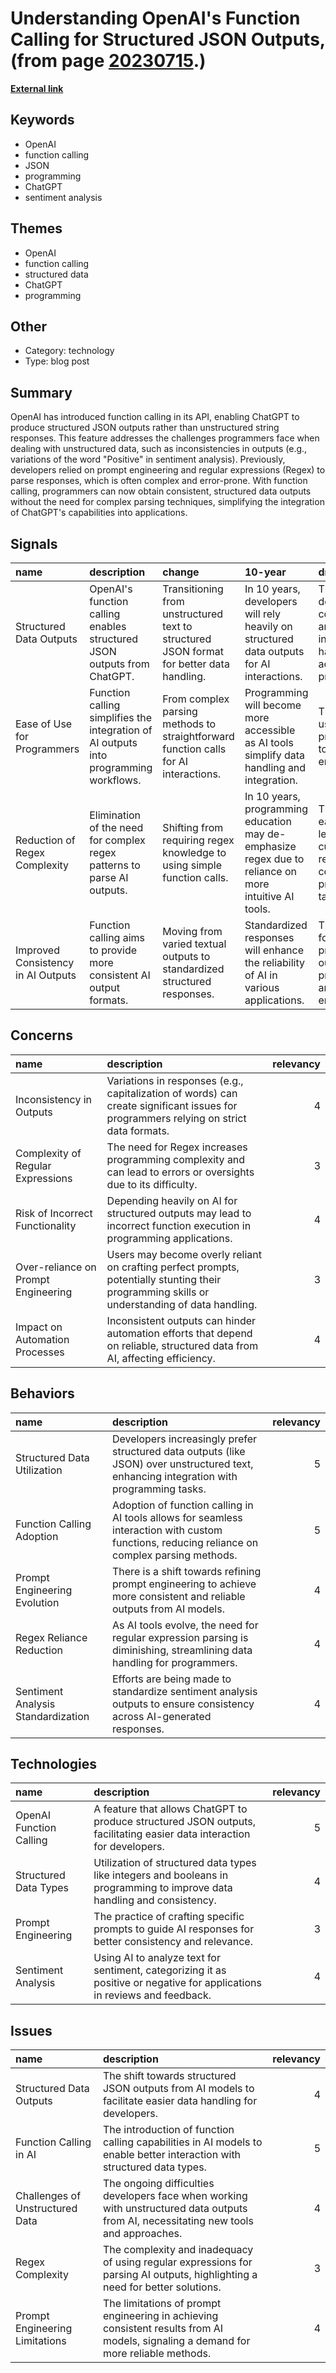 # __Understanding OpenAI's Function Calling for Structured JSON Outputs__, (from page [20230715](https://kghosh.substack.com/p/20230715).)

__[External link](https://towardsdatascience.com/an-introduction-to-openai-function-calling-e47e7cd7680e)__



## Keywords

* OpenAI
* function calling
* JSON
* programming
* ChatGPT
* sentiment analysis

## Themes

* OpenAI
* function calling
* structured data
* ChatGPT
* programming

## Other

* Category: technology
* Type: blog post

## Summary

OpenAI has introduced function calling in its API, enabling ChatGPT to produce structured JSON outputs rather than unstructured string responses. This feature addresses the challenges programmers face when dealing with unstructured data, such as inconsistencies in outputs (e.g., variations of the word "Positive" in sentiment analysis). Previously, developers relied on prompt engineering and regular expressions (Regex) to parse responses, which is often complex and error-prone. With function calling, programmers can now obtain consistent, structured data outputs without the need for complex parsing techniques, simplifying the integration of ChatGPT's capabilities into applications.

## Signals

| name                               | description                                                                           | change                                                                                   | 10-year                                                                                               | driving-force                                                                           |   relevancy |
|:-----------------------------------|:--------------------------------------------------------------------------------------|:-----------------------------------------------------------------------------------------|:------------------------------------------------------------------------------------------------------|:----------------------------------------------------------------------------------------|------------:|
| Structured Data Outputs            | OpenAI's function calling enables structured JSON outputs from ChatGPT.               | Transitioning from unstructured text to structured JSON format for better data handling. | In 10 years, developers will rely heavily on structured data outputs for AI interactions.             | The growing demand for consistency and reliability in data handling across programming. |           4 |
| Ease of Use for Programmers        | Function calling simplifies the integration of AI outputs into programming workflows. | From complex parsing methods to straightforward function calls for AI interactions.      | Programming will become more accessible as AI tools simplify data handling and integration.           | The push for user-friendly programming tools and environments.                          |           4 |
| Reduction of Regex Complexity      | Elimination of the need for complex regex patterns to parse AI outputs.               | Shifting from requiring regex knowledge to using simple function calls.                  | In 10 years, programming education may de-emphasize regex due to reliance on more intuitive AI tools. | The desire for easier learning curves and reduced complexity in programming tasks.      |           3 |
| Improved Consistency in AI Outputs | Function calling aims to provide more consistent AI output formats.                   | Moving from varied textual outputs to standardized structured responses.                 | Standardized responses will enhance the reliability of AI in various applications.                    | The necessity for predictable outputs in professional and technical environments.       |           5 |

## Concerns

| name                                | description                                                                                                                                   |   relevancy |
|:------------------------------------|:----------------------------------------------------------------------------------------------------------------------------------------------|------------:|
| Inconsistency in Outputs            | Variations in responses (e.g., capitalization of words) can create significant issues for programmers relying on strict data formats.         |           4 |
| Complexity of Regular Expressions   | The need for Regex increases programming complexity and can lead to errors or oversights due to its difficulty.                               |           3 |
| Risk of Incorrect Functionality     | Depending heavily on AI for structured outputs may lead to incorrect function execution in programming applications.                          |           4 |
| Over-reliance on Prompt Engineering | Users may become overly reliant on crafting perfect prompts, potentially stunting their programming skills or understanding of data handling. |           3 |
| Impact on Automation Processes      | Inconsistent outputs can hinder automation efforts that depend on reliable, structured data from AI, affecting efficiency.                    |           4 |

## Behaviors

| name                               | description                                                                                                                                   |   relevancy |
|:-----------------------------------|:----------------------------------------------------------------------------------------------------------------------------------------------|------------:|
| Structured Data Utilization        | Developers increasingly prefer structured data outputs (like JSON) over unstructured text, enhancing integration with programming tasks.      |           5 |
| Function Calling Adoption          | Adoption of function calling in AI tools allows for seamless interaction with custom functions, reducing reliance on complex parsing methods. |           5 |
| Prompt Engineering Evolution       | There is a shift towards refining prompt engineering to achieve more consistent and reliable outputs from AI models.                          |           4 |
| Regex Reliance Reduction           | As AI tools evolve, the need for regular expression parsing is diminishing, streamlining data handling for programmers.                       |           4 |
| Sentiment Analysis Standardization | Efforts are being made to standardize sentiment analysis outputs to ensure consistency across AI-generated responses.                         |           4 |

## Technologies

| name                    | description                                                                                                               |   relevancy |
|:------------------------|:--------------------------------------------------------------------------------------------------------------------------|------------:|
| OpenAI Function Calling | A feature that allows ChatGPT to produce structured JSON outputs, facilitating easier data interaction for developers.    |           5 |
| Structured Data Types   | Utilization of structured data types like integers and booleans in programming to improve data handling and consistency.  |           4 |
| Prompt Engineering      | The practice of crafting specific prompts to guide AI responses for better consistency and relevance.                     |           3 |
| Sentiment Analysis      | Using AI to analyze text for sentiment, categorizing it as positive or negative for applications in reviews and feedback. |           4 |

## Issues

| name                            | description                                                                                                                           |   relevancy |
|:--------------------------------|:--------------------------------------------------------------------------------------------------------------------------------------|------------:|
| Structured Data Outputs         | The shift towards structured JSON outputs from AI models to facilitate easier data handling for developers.                           |           4 |
| Function Calling in AI          | The introduction of function calling capabilities in AI models to enable better interaction with structured data types.               |           5 |
| Challenges of Unstructured Data | The ongoing difficulties developers face when working with unstructured data outputs from AI, necessitating new tools and approaches. |           4 |
| Regex Complexity                | The complexity and inadequacy of using regular expressions for parsing AI outputs, highlighting a need for better solutions.          |           3 |
| Prompt Engineering Limitations  | The limitations of prompt engineering in achieving consistent results from AI models, signaling a demand for more reliable methods.   |           4 |